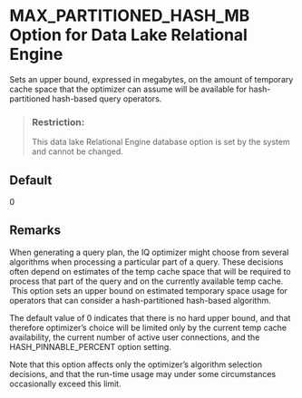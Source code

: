 <!-- loioa877d66984f21015b5d2876b9dadb134 -->

# MAX\_PARTITIONED\_HASH\_MB Option for Data Lake Relational Engine

Sets an upper bound, expressed in megabytes, on the amount of temporary cache space that the optimizer can assume will be available for hash-partitioned hash-based query operators.



> ### Restriction:  
> This data lake Relational Engine database option is set by the system and cannot be changed.



## Default

0



## Remarks

When generating a query plan, the IQ optimizer might choose from several algorithms when processing a particular part of a query. These decisions often depend on estimates of the temp cache space that will be required to process that part of the query and on the currently available temp cache.  This option sets an upper bound on estimated temporary space usage for operators that can consider a hash-partitioned hash-based algorithm.

The default value of 0 indicates that there is no hard upper bound, and that therefore optimizer’s choice will be limited only by the current temp cache availability, the current number of active user connections, and the HASH\_PINNABLE\_PERCENT option setting.

Note that this option affects only the optimizer’s algorithm selection decisions, and that the run-time usage may under some circumstances occasionally exceed this limit.

